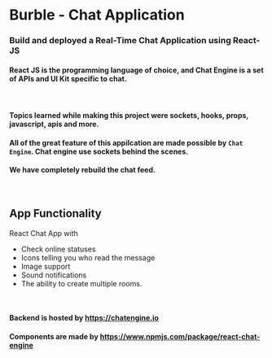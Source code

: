 # Burble - Chat Application

### Build and deployed a Real-Time Chat Application using React-JS

#### React JS is the programming language of choice, and Chat Engine is a set of APIs and UI Kit specific to chat.

<Br />

#### Topics learned while making this project were sockets, hooks, props, javascript, apis and more.     
#### All of the great feature of this appilcation are made possible by `Chat Engine`. Chat engine use sockets behind the scenes.      
#### We have completely rebuild the chat feed.
<Br />

## App Functionality

React Chat App with 
- Check online statuses
- Icons telling you who read the message
- Image support
- Sound notifications 
- The ability to create multiple rooms.

<Br />

#### Backend is hosted by https://chatengine.io 
#### Components are made by https://www.npmjs.com/package/react-chat-engine